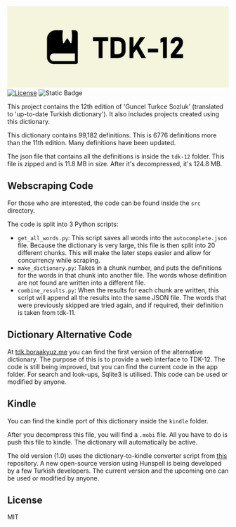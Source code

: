 ![TDK-12 Logo](/static/TDK12.png)
[![License](https://img.shields.io/badge/license-MIT-blue.svg)](LICENSE)
![Static Badge](https://img.shields.io/badge/total_definitions-99,182-brightgreen)

This project contains the 12th edition of 'Guncel Turkce Sozluk' (translated to 'up-to-date Turkish dictionary'). It also includes projects created using this dictionary.

This dictionary contains 99,182 definitions. This is 6776 definitions more than the 11th edition. Many definitions have been updated.

The json file that contains all the definitions is inside the `tdk-12` folder. This file is zipped and is 11.8 MB in size. After it's decompressed, it's 124.8 MB.

## Webscraping Code
For those who are interested, the code can be found inside the `src` directory.

The code is split into 3 Python scripts:
- `get_all_words.py`: This script saves all words into the `autocomplete.json` file. Because the dictionary is very large, this file is then split into 20 different chunks. This will make the later steps easier and allow for concurrency while scraping.
- `make_dictionary.py`: Takes in a chunk number, and puts the definitions for the words in that chunk into another file. The words whose definition are not found are written into a different file.
- `combine_results.py`: When the results for each chunk are written, this script will append all the results into the same JSON file. The words that were previously skipped are tried again, and if required, their definition is taken from tdk-11.

## Dictionary Alternative Code
At [tdk.boraakyuz.me](https://tdk.boraakyuz.me/) you can find the first version of the alternative dictionary. The purpose of this is to provide a web interface to TDK-12. The code is still being improved, but you can find the current code in the app folder. For search and look-ups, Sqlite3 is utilised. This code can be used or modified by anyone.

## Kindle
You can find the kindle port of this dictionary inside the `kindle` folder.

After you decompress this file, you will find a `.mobi` file. All you have to do is push this file to kindle. The dictionary will automatically be active.

The old version (1.0) uses the dictionary-to-kindle converter script from [this](https://github.com/anezih/guncel-turkce-sozluk-kindle-kobo-stardict) repository. A new open-source version using Hunspell is being developed by a few Turkish developers. The current version and the upcoming one can be used or modified by anyone.


## License
MIT
